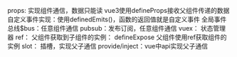 props: 实现组件通信，数据只能读    vue3使用defineProps接收父组件传递的数据
自定义事件实现：使用definedEmits()，函数的返回值就是自定义事件
全局事件总线$bus：任意组件通信
pubsub：发布订阅，任意组件通信
vuex： 状态管理器
ref： 父组件获取到子组件的实例： defineExpose 父组件使用ref获取组件的实例
slot： 插槽，实现父子通信
provide/inject：vue中api实现父子通信
